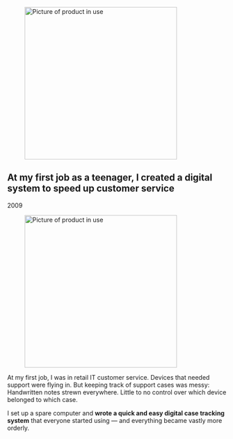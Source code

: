 <figure class="figure-pc-klinik figure-non-main" aria-hidden="true">
	<img src="{{ '/assets/pc-klinik-2009.jpg' | url }}" width="350" alt="Picture of product in use" />
</figure>

## At my first job as a teenager, I created a digital system to speed up customer service

<p class="meta">2009</p>

<figure class="figure-pc-klinik figure-main">
	<img src="{{ '/assets/pc-klinik-2009.jpg' | url }}" width="350" alt="Picture of product in use" />
</figure>

<!-- The earliest example of me going above and beyond and thinking creatively to solve problems. --> At my first job, I was in retail IT customer service. Devices that needed support were flying in. But keeping track of support cases was messy: Handwritten notes strewn everywhere. Little to no control over which device belonged to which case.

I set up a spare computer and **wrote a quick and easy digital case tracking system** that everyone started using — and everything became vastly more orderly.
